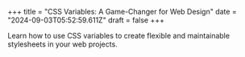 +++
title = "CSS Variables: A Game-Changer for Web Design"
date = "2024-09-03T05:52:59.611Z"
draft = false
+++

  Learn how to use CSS variables to create flexible and maintainable stylesheets in your web projects.
        